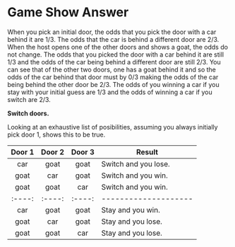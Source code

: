 # Game Show Answer

When you pick an initial door, the odds that you pick the door with a car 
behind it are 1/3. The odds that the car is behind a different door are 2/3. 
When the host opens one of the other doors and shows a goat, the odds do not 
change. The odds that you picked the door with a car behind it are still 1/3 
and the odds of the car being behind a different door are still 2/3. You can 
see that of the other two doors, one has a goat behind it and so the odds of 
the car behind that door must by 0/3 making the odds of the car being behind 
the other door be 2/3. The odds of you winning a car if you stay with your 
initial guess are 1/3 and the odds of winning a car if you switch are 2/3. 

**Switch doors.**

Looking at an exhaustive list of posibilities, assuming you always initially 
pick door 1, shows this to be true.

|Door 1|Door 2|Door 3|Result              |
|:----:|:----:|:----:|--------------------|
| car  | goat | goat |Switch and you lose.|
| goat | car  | goat |Switch and you win. |
| goat | goat | car  |Switch and you win. |
|:----:|:----:|:----:|--------------------|
| car  | goat | goat |Stay and you win.   |
| goat | car  | goat |Stay and you lose.  |
| goat | goat | car  |Stay and you lose.  |
